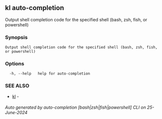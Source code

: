 ## kl auto-completion

Output shell completion code for the specified shell (bash, zsh, fish, or powershell)

### Synopsis

```
Output shell completion code for the specified shell (bash, zsh, fish, or powershell)
```

### Options

```
  -h, --help   help for auto-completion
```

### SEE ALSO

* [kl](kl.md)  - 

###### Auto generated by auto-completion [bash|zsh|fish|powershell] CLI on 25-June-2024
